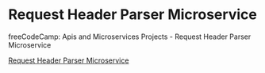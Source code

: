 # Request Header Parser Microservice

freeCodeCamp: Apis and Microservices Projects - Request Header Parser Microservice

[Request Header Parser Microservice](https://izk-request-header-parser-microservice.glitch.me/)
